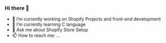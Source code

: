 ### Hi there 👋



- 🔭 I’m currently working on Shopify Projects and front-end development
- 🌱 I’m currently learning C language
- 💬 Ask me about Shopify Store Setup
- 📫 How to reach me: ...

